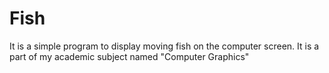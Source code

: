 # Fish
It is a simple program to display moving fish on the computer screen. It is a part of my academic subject named "Computer Graphics"

